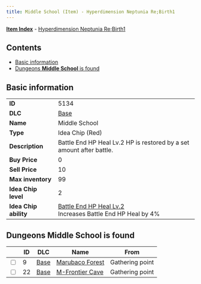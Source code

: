 ```yaml
---
title: Middle School (Item) - Hyperdimension Neptunia Re;Birth1
---
```


[**Item Index**](/neptunia/rb1/item/index.html) - [Hyperdimension Neptunia Re;Birth1](/neptunia/rb1)

## Contents

- [Basic information](#basic-information)
- [Dungeons **Middle School** is found](#dungeons-middle-school-is-found)

## Basic information

|   |   |
| -- | -- |
| **ID** | 5134 |
| **DLC** | [Base](/neptunia/rb1/dlc/1-base.html) |
| **Name** | Middle School |
| **Type** | Idea Chip (Red) |
| **Description** | Battle End HP Heal Lv.2 HP is restored by a set amount after battle. |
| **Buy Price** | 0 |
| **Sell Price** | 10 |
| **Max inventory** | 99 |
| **Idea Chip level** | 2 |
| **Idea Chip ability** | [Battle End HP Heal Lv.2](/neptunia/rb1/avatar/1-9633-battle-end-hp-heal-lv-2.html)<br />Increases Battle End HP Heal by 4% |


## Dungeons **Middle School** is found

|    | ID | DLC | Name | From |
| -- | -- | --- | ---- | ---- |
| <input type="checkbox" id="rb1-dungeon-1-9" class="trackbox" /> | 9 | [Base](/neptunia/rb1/dlc/1-base.html) | [Marubaco Forest](/neptunia/rb1/dungeon/1-9-marubaco-forest.html) | Gathering point |
| <input type="checkbox" id="rb1-dungeon-1-22" class="trackbox" /> | 22 | [Base](/neptunia/rb1/dlc/1-base.html) | [M-Frontier Cave](/neptunia/rb1/dungeon/1-22-m-frontier-cave.html) | Gathering point |
